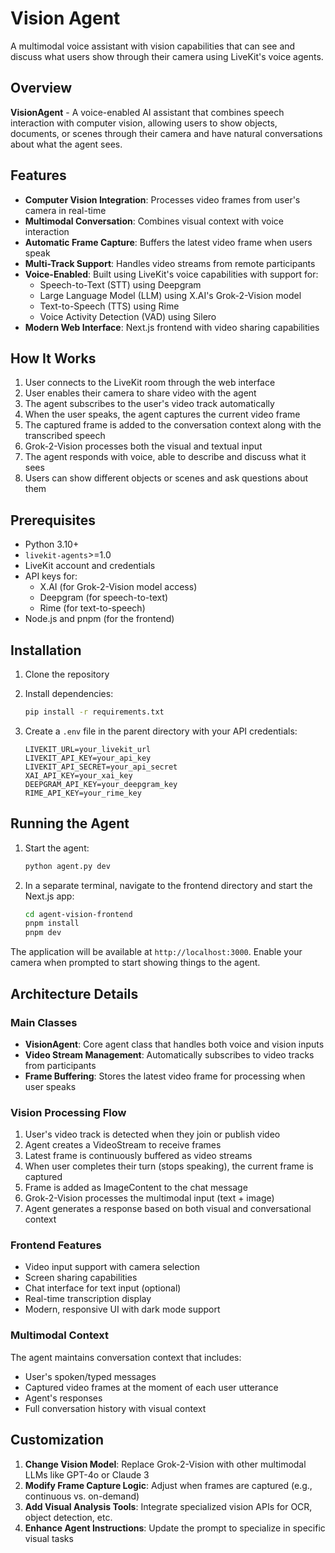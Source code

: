# Vision Agent

A multimodal voice assistant with vision capabilities that can see and discuss what users show through their camera using LiveKit's voice agents.

## Overview

**VisionAgent** - A voice-enabled AI assistant that combines speech interaction with computer vision, allowing users to show objects, documents, or scenes through their camera and have natural conversations about what the agent sees.

## Features

- **Computer Vision Integration**: Processes video frames from user's camera in real-time
- **Multimodal Conversation**: Combines visual context with voice interaction
- **Automatic Frame Capture**: Buffers the latest video frame when users speak
- **Multi-Track Support**: Handles video streams from remote participants
- **Voice-Enabled**: Built using LiveKit's voice capabilities with support for:
  - Speech-to-Text (STT) using Deepgram
  - Large Language Model (LLM) using X.AI's Grok-2-Vision model
  - Text-to-Speech (TTS) using Rime
  - Voice Activity Detection (VAD) using Silero
- **Modern Web Interface**: Next.js frontend with video sharing capabilities

## How It Works

1. User connects to the LiveKit room through the web interface
2. User enables their camera to share video with the agent
3. The agent subscribes to the user's video track automatically
4. When the user speaks, the agent captures the current video frame
5. The captured frame is added to the conversation context along with the transcribed speech
6. Grok-2-Vision processes both the visual and textual input
7. The agent responds with voice, able to describe and discuss what it sees
8. Users can show different objects or scenes and ask questions about them

## Prerequisites

- Python 3.10+
- `livekit-agents`>=1.0
- LiveKit account and credentials
- API keys for:
  - X.AI (for Grok-2-Vision model access)
  - Deepgram (for speech-to-text)
  - Rime (for text-to-speech)
- Node.js and pnpm (for the frontend)

## Installation

1. Clone the repository

2. Install dependencies:
   ```bash
   pip install -r requirements.txt
   ```

3. Create a `.env` file in the parent directory with your API credentials:
   ```
   LIVEKIT_URL=your_livekit_url
   LIVEKIT_API_KEY=your_api_key
   LIVEKIT_API_SECRET=your_api_secret
   XAI_API_KEY=your_xai_key
   DEEPGRAM_API_KEY=your_deepgram_key
   RIME_API_KEY=your_rime_key
   ```

## Running the Agent

1. Start the agent:
   ```bash
   python agent.py dev
   ```

2. In a separate terminal, navigate to the frontend directory and start the Next.js app:
   ```bash
   cd agent-vision-frontend
   pnpm install
   pnpm dev
   ```

The application will be available at `http://localhost:3000`. Enable your camera when prompted to start showing things to the agent.

## Architecture Details

### Main Classes

- **VisionAgent**: Core agent class that handles both voice and vision inputs
- **Video Stream Management**: Automatically subscribes to video tracks from participants
- **Frame Buffering**: Stores the latest video frame for processing when user speaks

### Vision Processing Flow

1. User's video track is detected when they join or publish video
2. Agent creates a VideoStream to receive frames
3. Latest frame is continuously buffered as video streams
4. When user completes their turn (stops speaking), the current frame is captured
5. Frame is added as ImageContent to the chat message
6. Grok-2-Vision processes the multimodal input (text + image)
7. Agent generates a response based on both visual and conversational context

### Frontend Features

- Video input support with camera selection
- Screen sharing capabilities
- Chat interface for text input (optional)
- Real-time transcription display
- Modern, responsive UI with dark mode support

### Multimodal Context

The agent maintains conversation context that includes:
- User's spoken/typed messages
- Captured video frames at the moment of each user utterance
- Agent's responses
- Full conversation history with visual context

## Customization

1. **Change Vision Model**: Replace Grok-2-Vision with other multimodal LLMs like GPT-4o or Claude 3
2. **Modify Frame Capture Logic**: Adjust when frames are captured (e.g., continuous vs. on-demand)
3. **Add Visual Analysis Tools**: Integrate specialized vision APIs for OCR, object detection, etc.
4. **Enhance Agent Instructions**: Update the prompt to specialize in specific visual tasks
